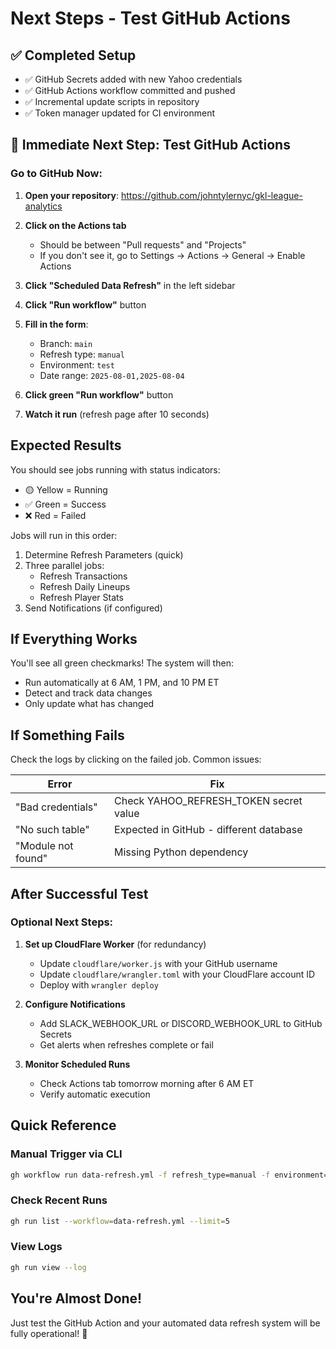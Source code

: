 # Next Steps - Test GitHub Actions

## ✅ Completed Setup
- ✅ GitHub Secrets added with new Yahoo credentials
- ✅ GitHub Actions workflow committed and pushed
- ✅ Incremental update scripts in repository
- ✅ Token manager updated for CI environment

## 🎯 Immediate Next Step: Test GitHub Actions

### Go to GitHub Now:

1. **Open your repository**: https://github.com/johntylernyc/gkl-league-analytics

2. **Click on the Actions tab**
   - Should be between "Pull requests" and "Projects"
   - If you don't see it, go to Settings → Actions → General → Enable Actions

3. **Click "Scheduled Data Refresh"** in the left sidebar

4. **Click "Run workflow"** button

5. **Fill in the form**:
   - Branch: `main`
   - Refresh type: `manual`
   - Environment: `test`
   - Date range: `2025-08-01,2025-08-04`

6. **Click green "Run workflow"** button

7. **Watch it run** (refresh page after 10 seconds)

## Expected Results

You should see jobs running with status indicators:
- 🟡 Yellow = Running
- ✅ Green = Success
- ❌ Red = Failed

Jobs will run in this order:
1. Determine Refresh Parameters (quick)
2. Three parallel jobs:
   - Refresh Transactions
   - Refresh Daily Lineups  
   - Refresh Player Stats
3. Send Notifications (if configured)

## If Everything Works

You'll see all green checkmarks! The system will then:
- Run automatically at 6 AM, 1 PM, and 10 PM ET
- Detect and track data changes
- Only update what has changed

## If Something Fails

Check the logs by clicking on the failed job. Common issues:

| Error | Fix |
|-------|-----|
| "Bad credentials" | Check YAHOO_REFRESH_TOKEN secret value |
| "No such table" | Expected in GitHub - different database |
| "Module not found" | Missing Python dependency |

## After Successful Test

### Optional Next Steps:

1. **Set up CloudFlare Worker** (for redundancy)
   - Update `cloudflare/worker.js` with your GitHub username
   - Update `cloudflare/wrangler.toml` with your CloudFlare account ID
   - Deploy with `wrangler deploy`

2. **Configure Notifications**
   - Add SLACK_WEBHOOK_URL or DISCORD_WEBHOOK_URL to GitHub Secrets
   - Get alerts when refreshes complete or fail

3. **Monitor Scheduled Runs**
   - Check Actions tab tomorrow morning after 6 AM ET
   - Verify automatic execution

## Quick Reference

### Manual Trigger via CLI
```bash
gh workflow run data-refresh.yml -f refresh_type=manual -f environment=test
```

### Check Recent Runs
```bash
gh run list --workflow=data-refresh.yml --limit=5
```

### View Logs
```bash
gh run view --log
```

## You're Almost Done!

Just test the GitHub Action and your automated data refresh system will be fully operational! 🚀